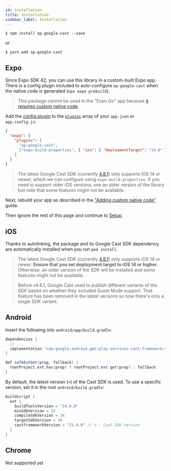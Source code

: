 ```yaml
---
id: installation
title: Installation
sidebar_label: Installation
---
```


`$ npm install op-google-cast --save`

or

`$ yarn add op-google-cast`

## Expo

Since Expo SDK 42, you can use this library in a custom-built Expo app.
There is a config plugin included to auto-configure `op-google-cast` when the native code is generated (`npx expo prebuild`).

> This package cannot be used in the "Expo Go" app because [it requires custom native code](https://docs.expo.io/workflow/customizing/).

Add the [config plugin](https://docs.expo.io/guides/config-plugins/) to the [`plugins`](https://docs.expo.io/versions/latest/config/app/#plugins) array of your `app.json` or `app.config.js`:

```json
{
  "expo": {
    "plugins": [
      "op-google-cast",
      ["expo-build-properties", { "ios": { "deploymentTarget": "14.0" } }]
    ]
  }
}
```

> The latest Google Cast SDK (currently [4.8.1](https://developers.google.com/cast/docs/release-notes#april-18,-2024)) only supports iOS 14 or newer, which we can configure using `expo-build-properties`. If you need to support older iOS versions, use an older version of the library but note that some features might not be available.

Next, rebuild your app as described in the ["Adding custom native code"](https://docs.expo.io/workflow/customizing/) guide.

Then ignore the rest of this page and continue to [Setup](setup#expo).

## iOS

Thanks to autolinking, the package and its Google Cast SDK dependency are automatically installed when you run `pod install`.

> The latest Google Cast SDK (currently [4.8.1](https://developers.google.com/cast/docs/release-notes#april-18,-2024)) only supports iOS 14 or newer. **Ensure that you set deployment target to iOS 14 or higher.** Otherwise, an older version of the SDK will be installed and some features might not be available.

> Before v4.8.1, Google Cast used to publish different variants of the SDK based on whether they included Guest Mode support. That feature has been removed in the latest versions so now there's only a single SDK variant.

## Android

Insert the following into `android/app/build.gradle`:

```java
dependencies {
  // ...
  implementation "com.google.android.gms:play-services-cast-framework:${safeExtGet('castFrameworkVersion', '+')}"
}

def safeExtGet(prop, fallback) {
  rootProject.ext.has(prop) ? rootProject.ext.get(prop) : fallback
}
```

By default, the latest version (`+`) of the Cast SDK is used. To use a specific version, set it in the root `android/build.gradle`:

```java
buildscript {
  ext {
    buildToolsVersion = "34.0.0"
    minSdkVersion = 22
    compileSdkVersion = 34
    targetSdkVersion = 34
    castFrameworkVersion = "21.4.0" // <-- Cast SDK version
  }
}
```

## Chrome

Not supported yet
